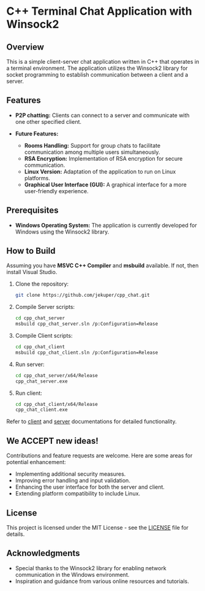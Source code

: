 # C++ Terminal Chat Application with Winsock2

## Overview

This is a simple client-server chat application written in C++ that operates in a terminal environment. The application utilizes the Winsock2 library for socket programming to establish communication between a client and a server.

## Features

- **P2P chatting:** Clients can connect to a server and communicate with one other specified client.

- **Future Features:**
  - **Rooms Handling:** Support for group chats to facilitate communication among multiple users simultaneously.
  - **RSA Encryption:** Implementation of RSA encryption for secure communication.
  - **Linux Version:** Adaptation of the application to run on Linux platforms.
  - **Graphical User Interface (GUI):** A graphical interface for a more user-friendly experience.

## Prerequisites

- **Windows Operating System:** The application is currently developed for Windows using the Winsock2 library.

## How to Build
Assuming you have **MSVC C++ Compiler** and **msbuild** available. If not, then install Visual Studio.

1. Clone the repository:

    ```bash
    git clone https://github.com/jekuper/cpp_chat.git
    ```

2. Compile Server scripts:

    ```bash
    cd cpp_chat_server
    msbuild cpp_chat_server.sln /p:Configuration=Release
    ```

3. Compile Client scripts:

    ```bash
    cd cpp_chat_client
    msbuild cpp_chat_client.sln /p:Configuration=Release
    ```
4. Run server:

    ```bash
    cd cpp_chat_server/x64/Release
    cpp_chat_server.exe
    ```
4. Run client:

    ```bash
    cd cpp_chat_client/x64/Release
    cpp_chat_client.exe
    ```

Refer to [client](cpp_chat_client/README.md) and [server](cpp_chat_server/README.md) documentations for detailed functionality.

## We ACCEPT new ideas!

Contributions and feature requests are welcome. Here are some areas for potential enhancement:

- Implementing additional security measures.
- Improving error handling and input validation.
- Enhancing the user interface for both the server and client.
- Extending platform compatibility to include Linux.

## License

This project is licensed under the MIT License - see the [LICENSE](LICENSE) file for details.

## Acknowledgments

- Special thanks to the Winsock2 library for enabling network communication in the Windows environment.
- Inspiration and guidance from various online resources and tutorials.